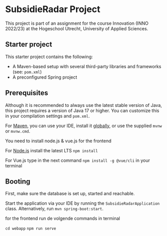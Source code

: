 # SubsidieRadar Project
This project is part of an assignment for the
course Innovation (INNO 2022/23) at the
Hogeschool Utrecht, University of Applied Sciences.


## Starter project
This starter project contains the following:

* A Maven-based setup with several
  third-party libraries and frameworks (see: `pom.xml`)
* A preconfigured Spring project

## Prerequisites
Although it is recommended to always use the latest stable version
of Java, this project requires a version of Java 17 or higher.
You can customize this in your compilation settings and `pom.xml`.

For [Maven](https://maven.apache.org/guides/getting-started/maven-in-five-minutes.html),
you can use your IDE, install it [globally](https://maven.apache.org/download.cgi),
or use the supplied `mvnw` or `mvnw.cmd`.

You need to install node.js & vue.js for the frontend 

For [Node.js](https://nodejs.org/en/download/) install the latest LTS `npm install`

For Vue.js type in the next command `npm install -g @vue/cli` in your terminal 


## Booting
First, make sure the database is set up, started and reachable.

Start the application via your IDE by running the `SubsidieRadarApplication`
class. Alternatively, run `mvn spring-boot:start`.

for the frontend run de volgende commands in terminal

`cd webapp`
`npm run serve`
